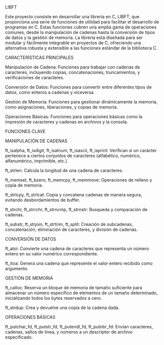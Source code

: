 LIBFT

Este proyecto consiste en desarrollar una librería en C, LIBFT, que proporciona una serie de funciones de utilidad para facilitar el desarrollo de programas en C. Estas funciones cubren una amplia gama de operaciones comunes, 
desde la manipulación de cadenas hasta la conversión de tipos de datos y la gestión de memoria. La librería está diseñada para ser modular y fácilmente integrable en proyectos de C, 
ofreciendo una alternativa robusta y extensible a las funciones estándar de la biblioteca C.

CARACTERÍSTICAS PRINCIPALES

Manipulación de Cadena: Funciones para trabajar con cadenas de caracteres, incluyendo copias, concatenaciones, truncamientos, y verificaciones de caracteres.

Conversión de Datos: Funciones para convertir entre diferentes tipos de datos, como enteros a cadenas y viceversa.

Gestión de Memoria: Funciones para gestionar dinámicamente la memoria, como asignaciones, liberaciones, y copias de memoria.

Operaciones Básicas: Funciones para operaciones básicas como la impresión de caracteres y cadenas en archivos y la consola.

FUNCIONES CLAVE

MANIPULACIÓN DE CADENAS

ft_isalpha, ft_isdigit, ft_isalnum, ft_isascii, ft_isprint: Verifican si un carácter pertenece a ciertos conjuntos de caracteres (alfabético, numérico, alfanumérico, imprimible, etc.).

ft_strlen: Calcula la longitud de una cadena de caracteres.

ft_memset, ft_bzero, ft_memcpy, ft_memmove: Operaciones de relleno y copia de memoria.

ft_strlcpy, ft_strlcat: Copia y concatena cadenas de manera segura, evitando desbordamientos de buffer.

ft_strchr, ft_strrchr, ft_strncmp, ft_strnstr: Busqueda y comparación de cadenas.

ft_substr, ft_strjoin, ft_strtrim, ft_split: Creación de subcadenas, concatenación, eliminación de caracteres, y división de cadenas.

CONVERSIÓN DE DATOS

ft_atoi: Convierte una cadena de caracteres que representa un número entero en su valor numérico correspondiente.

ft_itoa: Genera una cadena que represente el valor entero recibido como argumento.

GESTIÓN DE MEMORIA

ft_calloc: Reserva un bloque de memoria de tamaño suficiente para almacenar un número específico de elementos de un tamaño determinado, inicializando todos los bytes reservados a cero.

ft_strdup: Crea y devuelve una copia de la cadena dada.

OPERACIONES BÁSICAS

ft_putchar_fd, ft_putstr_fd, ft_putendl_fd, ft_putnbr_fd: Envían caracteres, cadenas, saltos de línea, y números a un descriptor de archivo especificado.

